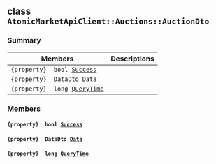 ## class `AtomicMarketApiClient::Auctions::AuctionDto` 

### Summary

 Members                        | Descriptions                                
--------------------------------|---------------------------------------------
`{property}  bool `[`Success`](#class_atomic_market_api_client_1_1_auctions_1_1_auction_dto_1a506fb037fbb6bfe8f254c021a2c3cfac) | 
`{property}  DataDto `[`Data`](#class_atomic_market_api_client_1_1_auctions_1_1_auction_dto_1a65c0779654774581967081cf3136bd84) | 
`{property}  long `[`QueryTime`](#class_atomic_market_api_client_1_1_auctions_1_1_auction_dto_1a6cc7a06930fbe1e28eb7eed2599015c9) | 

### Members

#### `{property}  bool `[`Success`](#class_atomic_market_api_client_1_1_auctions_1_1_auction_dto_1a506fb037fbb6bfe8f254c021a2c3cfac) 

#### `{property}  DataDto `[`Data`](#class_atomic_market_api_client_1_1_auctions_1_1_auction_dto_1a65c0779654774581967081cf3136bd84) 

#### `{property}  long `[`QueryTime`](#class_atomic_market_api_client_1_1_auctions_1_1_auction_dto_1a6cc7a06930fbe1e28eb7eed2599015c9) 

